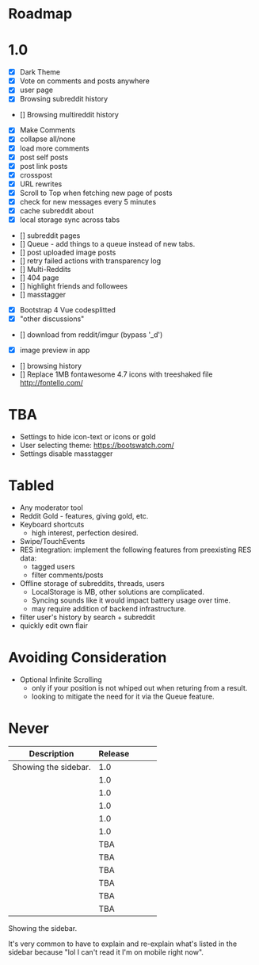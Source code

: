 # Roadmap

# 1.0

- [x] Dark Theme
- [x] Vote on comments and posts anywhere
- [x] user page
- [x] Browsing subreddit history
- [] Browsing multireddit history
- [x] Make Comments
- [x] collapse all/none
- [x] load more comments
- [x] post self posts
- [x] post link posts
- [x] crosspost
- [x] URL rewrites
- [x] Scroll to Top when fetching new page of posts
- [x] check for new messages every 5 minutes
- [x] cache subreddit about
- [x] local storage sync across tabs
- [] subreddit pages
- [] Queue - add things to a queue instead of new tabs.
- [] post uploaded image posts
- [] retry failed actions with transparency log
- [] Multi-Reddits
- [] 404 page
- [] highlight friends and followees
- [] masstagger
- [x] Bootstrap 4 Vue codesplitted
- [x] "other discussions"
- [] download from reddit/imgur (bypass '\_d')
- [x] image preview in app
- [] browsing history
- [] Replace 1MB fontawesome 4.7 icons with treeshaked file http://fontello.com/

# TBA

- Settings to hide icon-text or icons or gold
- User selecting theme: https://bootswatch.com/
- Settings disable masstagger

# Tabled

- Any moderator tool
- Reddit Gold - features, giving gold, etc.
- Keyboard shortcuts
    - high interest, perfection desired.
- Swipe/TouchEvents
- RES integration: implement the following features from preexisting RES data:
    - tagged users
    - filter comments/posts
- Offline storage of subreddits, threads, users
    - LocalStorage is MB, other solutions are complicated.
    - Syncing sounds like it would impact battery usage over time.
    - may require addition of backend infrastructure.
- filter user's history by search + subreddit
- quickly edit own flair

# Avoiding Consideration

- Optional Infinite Scrolling
    - only if your position is not whiped out when returing from a result.
    - looking to mitigate the need for it via the Queue feature.


# Never

| Description | Release |   |   |   |
|---|---|---|---|---|
| Showing the sidebar. | 1.0 |   |   |   |
|   | 1.0 |   |   |   |
|   | 1.0 |   |   |   |
|   | 1.0 |   |   |   |
|   | 1.0 |   |   |   |
|   | 1.0 |   |   |   |
|   | TBA |   |   |   |
|   | TBA |   |   |   |
|   | TBA |   |   |   |
|   | TBA |   |   |   |
|   | TBA |   |   |   |
|   | TBA |   |   |   |


Showing the sidebar.

It's very common to have to explain and re-explain what's listed in the sidebar because "lol I can't read it I'm on mobile right now".
